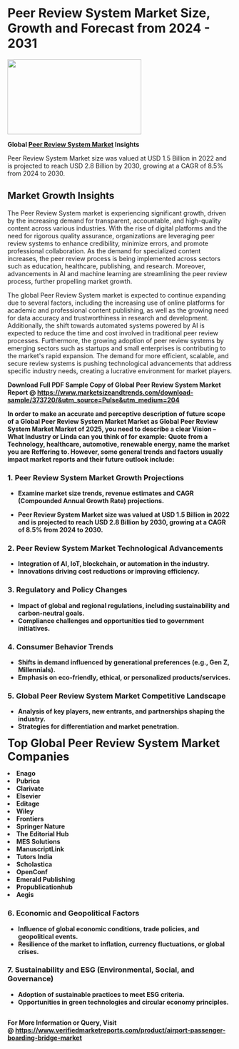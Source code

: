 <H1>Peer Review System Market Size, Growth and Forecast from 2024 - 2031</H1><img class="aligncenter size-medium wp-image-584254" src="https://thirdeyenews.in/wp-content/uploads/2024/09/Global-Market-Research-300x168.jpeg" alt="" width="300" height="168" /><p><strong>Global&nbsp;<a href="https://www.marketsizeandtrends.com/download-sample/373720/&amp;utm_source=Pulse&amp;utm_medium=204">Peer Review System Market</a> Insights</strong></p><p>Peer Review System Market size was valued at USD 1.5 Billion in 2022 and is projected to reach USD 2.8 Billion by 2030, growing at a CAGR of 8.5% from 2024 to 2030.</p><p><h2>Market Growth Insights</h2> <p>The Peer Review System market is experiencing significant growth, driven by the increasing demand for transparent, accountable, and high-quality content across various industries. With the rise of digital platforms and the need for rigorous quality assurance, organizations are leveraging peer review systems to enhance credibility, minimize errors, and promote professional collaboration. As the demand for specialized content increases, the peer review process is being implemented across sectors such as education, healthcare, publishing, and research. Moreover, advancements in AI and machine learning are streamlining the peer review process, further propelling market growth.</p> <p><strong></strong></p> <p>The global Peer Review System market is expected to continue expanding due to several factors, including the increasing use of online platforms for academic and professional content publishing, as well as the growing need for data accuracy and trustworthiness in research and development. Additionally, the shift towards automated systems powered by AI is expected to reduce the time and cost involved in traditional peer review processes. Furthermore, the growing adoption of peer review systems by emerging sectors such as startups and small enterprises is contributing to the market's rapid expansion. The demand for more efficient, scalable, and secure review systems is pushing technological advancements that address specific industry needs, creating a lucrative environment for market players. <p><strong></p><p><span class=""><strong>Download Full PDF Sample Copy of Global Peer Review System Market Report</strong> @ <a href="https://www.marketsizeandtrends.com/download-sample/373720/&amp;utm_source=Pulse&amp;utm_medium=204" target="_blank">https://www.marketsizeandtrends.com/download-sample/373720/&amp;utm_source=Pulse&amp;utm_medium=204</a></span></p><p>In order to make an accurate and perceptive description of future scope of a Global&nbsp;Peer Review System Market Market as Global&nbsp;Peer Review System Market Market of 2025, you need to describe a clear Vision &ndash; What Industry or Linda can you think of for example: Quote from a Technology, healthcare, automotive, renewable energy, name the market you are Reffering to. However, some general trends and factors usually impact market reports and their future outlook include:</p><h3>1.&nbsp;<strong>Peer Review System Market Growth Projections</strong></h3><ul><li>Examine market size trends, revenue estimates and CAGR (Compounded Annual Growth Rate) projections.</li><li><p>Peer Review System Market size was valued at USD 1.5 Billion in 2022 and is projected to reach USD 2.8 Billion by 2030, growing at a CAGR of 8.5% from 2024 to 2030.</p></li></ul><h3>2.&nbsp;<strong>Peer Review System Market Technological Advancements</strong></h3><ul><li>Integration of AI, IoT, blockchain, or automation in the industry.</li><li>Innovations driving cost reductions or improving efficiency.</li></ul><h3>3.&nbsp;<strong>Regulatory and Policy Changes</strong></h3><ul><li>Impact of global and regional regulations, including sustainability and carbon-neutral goals.</li><li>Compliance challenges and opportunities tied to government initiatives.</li></ul><h3>4.&nbsp;<strong>Consumer Behavior Trends</strong></h3><ul><li>Shifts in demand influenced by generational preferences (e.g., Gen Z, Millennials).</li><li>Emphasis on eco-friendly, ethical, or personalized products/services.</li></ul><h3>5.&nbsp;<strong>Global Peer Review System Market Competitive Landscape</strong></h3><ul><li>Analysis of key players, new entrants, and partnerships shaping the industry.</li><li>Strategies for differentiation and market penetration.</li></ul><p data-pm-slice="1 1 []"><span style="color: inherit; font-family: inherit; font-size: 25px;">Top Global Peer Review System Market Companies</span></p><div class="" data-test-id=""><p><li>Enago</li><li> Pubrica</li><li> Clarivate</li><li> Elsevier</li><li> Editage</li><li> Wiley</li><li> Frontiers</li><li> Springer Nature</li><li> The Editorial Hub</li><li> MES Solutions</li><li> ManuscriptLink</li><li> Tutors India</li><li> Scholastica</li><li> OpenConf</li><li> Emerald Publishing</li><li> Propublicationhub</li><li> Aegis</li></p></div><h3>6.&nbsp;<strong>Economic and Geopolitical Factors</strong></h3><ul><li>Influence of global economic conditions, trade policies, and geopolitical events.</li><li>Resilience of the market to inflation, currency fluctuations, or global crises.</li></ul><h3>7.&nbsp;<strong>Sustainability and ESG (Environmental, Social, and Governance)</strong></h3><ul><li>Adoption of sustainable practices to meet ESG criteria.</li><li>Opportunities in green technologies and circular economy principles.</li></ul><h2><strong style="font-size: 14px;">For More Information or Query, Visit @&nbsp;</strong><a style="background-color: #ffffff; font-size: 14px;" href="https://www.marketsizeandtrends.com/report/peer-review-system-market/" target="_blank">https://www.verifiedmarketreports.com/product/airport-passenger-boarding-bridge-market</a></h2>
